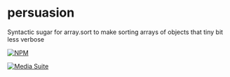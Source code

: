 persuasion
==========

Syntactic sugar for array.sort to make sorting arrays of objects that tiny bit less verbose

[![NPM](https://nodei.co/npm/persuasion.png?compact=true)](https://nodei.co/npm/persuasion/)

[![Media Suite](http://mediasuite.co.nz/ms-badge.png)](http://mediasuite.co.nz)
